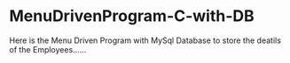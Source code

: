 # MenuDrivenProgram-C-with-DB
Here is the Menu Driven Program with MySql Database to store the deatils of the Employees......
